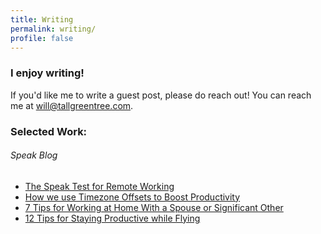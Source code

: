 ```yaml
---
title: Writing
permalink: writing/
profile: false
---
```


### I enjoy writing!
If you'd like me to write a guest post, please do reach out! You can reach me at [will@tallgreentree.com](mailto:will@tallgreentree.com).

### Selected Work:

###### Speak Blog

* [The Speak Test for Remote Working](http://blog.speak.io/the-speak-test-for-remote-working/)
* [How we use Timezone Offsets to Boost Productivity](http://blog.speak.io/5-ways-we-use-timezone-offsets-to-boost-productivity/)
* [7 Tips for Working at Home With a Spouse or Significant Other](http://blog.speak.io/working-from-home-negotiating-with-your-spouse/)
* [12 Tips for Staying Productive while Flying](http://blog.speak.io/11-tips-for-staying-productive-while-flying-in-an-airplan/)
